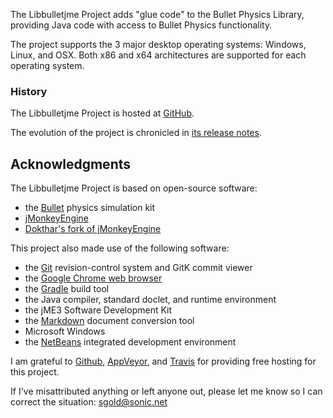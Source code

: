 The Libbulletjme Project adds "glue code" to the Bullet Physics Library,
providing Java code with access to Bullet Physics functionality.

The project supports the 3 major desktop operating systems:
Windows, Linux, and OSX.  Both x86 and x64 architectures are supported for
each operating system.

### History

The Libbulletjme Project is hosted at
[GitHub](https://github.com/stephengold/Libbulletjme).

The evolution of the project is chronicled in
[its release notes](https://github.com/stephengold/Libbulletjme/blob/master/release-notes.md).

## Acknowledgments

The Libbulletjme Project is based on open-source software:

  + the [Bullet][] physics simulation kit
  + [jMonkeyEngine][jme]
  + [Dokthar's fork of jMonkeyEngine](https://github.com/dokthar/jmonkeyengine)

This project also made use of the following software:

  + the [Git][] revision-control system and GitK commit viewer
  + the [Google Chrome web browser][chrome]
  + the [Gradle][] build tool
  + the Java compiler, standard doclet, and runtime environment
  + the jME3 Software Development Kit
  + the [Markdown][] document conversion tool
  + Microsoft Windows
  + the [NetBeans][] integrated development environment

I am grateful to [Github][], [AppVeyor][], and [Travis][]
for providing free hosting for this project.

If I've misattributed anything or left anyone out, please let me know so I can
correct the situation: sgold@sonic.net

[appveyor]: https://www.appveyor.com "AppVeyor Continuous Integration"
[bullet]: https://pybullet.org/wordpress "Bullet Real-Time Physics Simulation"
[chrome]: https://www.google.com/chrome "Chrome"
[git]: https://git-scm.com "Git"
[github]: https://github.com "GitHub"
[gradle]: https://gradle.org "Gradle Project"
[jme]: http://jmonkeyengine.org  "jMonkeyEngine Project"
[markdown]: https://daringfireball.net/projects/markdown "Markdown Project"
[netbeans]: https://netbeans.org "NetBeans Project"
[travis]: https://travis-ci.org "Travis CI"
